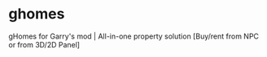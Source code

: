 # ghomes
gHomes for Garry's mod | All-in-one property solution [Buy/rent from NPC or from 3D/2D Panel]
